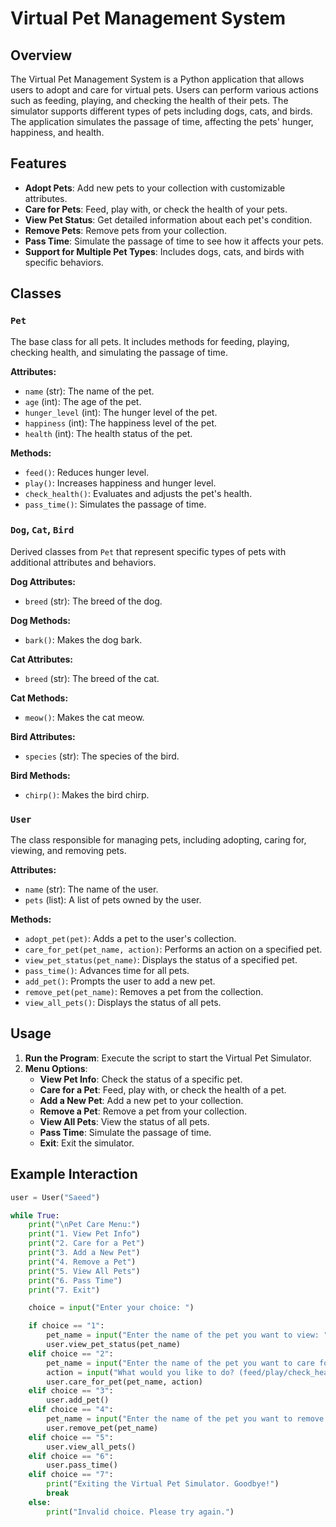 # Virtual Pet Management System

## Overview

The Virtual Pet Management System is a Python application that allows users to adopt and care for virtual pets. Users can perform various actions such as feeding, playing, and checking the health of their pets. The simulator supports different types of pets including dogs, cats, and birds. The application simulates the passage of time, affecting the pets' hunger, happiness, and health.

## Features

- **Adopt Pets**: Add new pets to your collection with customizable attributes.
- **Care for Pets**: Feed, play with, or check the health of your pets.
- **View Pet Status**: Get detailed information about each pet's condition.
- **Remove Pets**: Remove pets from your collection.
- **Pass Time**: Simulate the passage of time to see how it affects your pets.
- **Support for Multiple Pet Types**: Includes dogs, cats, and birds with specific behaviors.

## Classes

### `Pet`

The base class for all pets. It includes methods for feeding, playing, checking health, and simulating the passage of time.

**Attributes:**
- `name` (str): The name of the pet.
- `age` (int): The age of the pet.
- `hunger_level` (int): The hunger level of the pet.
- `happiness` (int): The happiness level of the pet.
- `health` (int): The health status of the pet.

**Methods:**
- `feed()`: Reduces hunger level.
- `play()`: Increases happiness and hunger level.
- `check_health()`: Evaluates and adjusts the pet's health.
- `pass_time()`: Simulates the passage of time.

### `Dog`, `Cat`, `Bird`

Derived classes from `Pet` that represent specific types of pets with additional attributes and behaviors.

**Dog Attributes:**
- `breed` (str): The breed of the dog.

**Dog Methods:**
- `bark()`: Makes the dog bark.

**Cat Attributes:**
- `breed` (str): The breed of the cat.

**Cat Methods:**
- `meow()`: Makes the cat meow.

**Bird Attributes:**
- `species` (str): The species of the bird.

**Bird Methods:**
- `chirp()`: Makes the bird chirp.

### `User`

The class responsible for managing pets, including adopting, caring for, viewing, and removing pets.

**Attributes:**
- `name` (str): The name of the user.
- `pets` (list): A list of pets owned by the user.

**Methods:**
- `adopt_pet(pet)`: Adds a pet to the user's collection.
- `care_for_pet(pet_name, action)`: Performs an action on a specified pet.
- `view_pet_status(pet_name)`: Displays the status of a specified pet.
- `pass_time()`: Advances time for all pets.
- `add_pet()`: Prompts the user to add a new pet.
- `remove_pet(pet_name)`: Removes a pet from the collection.
- `view_all_pets()`: Displays the status of all pets.

## Usage

1. **Run the Program**: Execute the script to start the Virtual Pet Simulator.
2. **Menu Options**:
   - **View Pet Info**: Check the status of a specific pet.
   - **Care for a Pet**: Feed, play with, or check the health of a pet.
   - **Add a New Pet**: Add a new pet to your collection.
   - **Remove a Pet**: Remove a pet from your collection.
   - **View All Pets**: View the status of all pets.
   - **Pass Time**: Simulate the passage of time.
   - **Exit**: Exit the simulator.

## Example Interaction

```python
user = User("Saeed")

while True:
    print("\nPet Care Menu:")
    print("1. View Pet Info")
    print("2. Care for a Pet")
    print("3. Add a New Pet")
    print("4. Remove a Pet")
    print("5. View All Pets")
    print("6. Pass Time")
    print("7. Exit")

    choice = input("Enter your choice: ")

    if choice == "1":
        pet_name = input("Enter the name of the pet you want to view: ")
        user.view_pet_status(pet_name)
    elif choice == "2":
        pet_name = input("Enter the name of the pet you want to care for: ")
        action = input("What would you like to do? (feed/play/check_health/bark/meow/chirp): ").lower()
        user.care_for_pet(pet_name, action)
    elif choice == "3":
        user.add_pet()
    elif choice == "4":
        pet_name = input("Enter the name of the pet you want to remove: ")
        user.remove_pet(pet_name)
    elif choice == "5":
        user.view_all_pets()
    elif choice == "6":
        user.pass_time()
    elif choice == "7":
        print("Exiting the Virtual Pet Simulator. Goodbye!")
        break
    else:
        print("Invalid choice. Please try again.")
